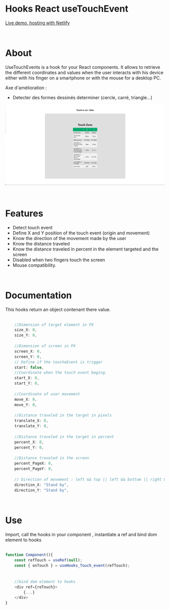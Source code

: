 # Hooks React useTouchEvent 
[Live demo, hosting with Netlify](https://usetouchevent.netlify.app/)

<br>

# About

UseTouchEvents is a hook for your React components. It allows to retrieve the different coordinates and values ​​when the user interacts with his device either with his finger on a smartphone or with the mouse for a desktop PC.

Axe d'amélioration :

- Detecter des formes dessinés determiner (cercle, carré, triangle...)


![test](./public/assets/img/social/socialCard.jpg)

<br>

# Features

- Detect touch event
- Define X and Y position of the touch event (origin and movement)
- Know the direction of the movement made by the user
- Know the distance traveled
- Know the distance traveled in percent in the element targeted and the screen
- Disabled when two fingers touch the screen
- Mouse compatibility.

<br>

# Documentation

This hooks return an object contenant there value.

```javascript

    //Dimension of target element in PX
    size_X: 0,
    size_Y: 0,

    //Dimension of screen in PX
    screen_X: 0,
    screen_Y: 0,
    // Define if the toucheEvent is trigger
    start: false,
    //Coordinate when the touch event beging.
    start_X: 0,
    start_Y: 0,

    //Coordinate of user movement
    move_X: 0,
    move_Y: 0,

    //Distance traveled in the target in pixels
    translate_X: 0,
    translate_Y: 0,

    //Distance traveled in the target in percent
    percent_X: 0,
    percent_Y: 0,

    //Distance traveled in the screnn
    percent_PageX: 0,
    percent_PageY: 0,

    // Direction of movement : left && top || left && bottom || right && top || right && bottom
    direction_X: "Stand by",
    direction_Y: "Stand by",

```
<br>

# Use

Import, call the hooks in your component , instantiate a ref and bind dom element to hooks

```javascript

function Component(){
    const refTouch = useRef(null);
    const { onTouch } = useHooks_Touch_event(refTouch);


    //bind dom element to hooks
    <div ref={reTouch}>
        {...}
    </div>
}

```